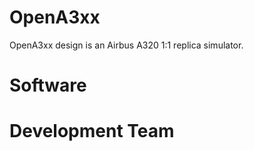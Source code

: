 # OpenA3xx


OpenA3xx design is an Airbus A320 1:1 replica simulator. 



# Software 



# Development Team 
